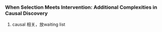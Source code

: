 ### When Selection Meets Intervention: Additional Complexities in Causal Discovery
1. causal 相关，放waiting list
